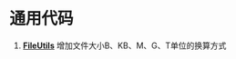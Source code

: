 # 通用代码

1. [**FileUtils**](https://github.com/zhijunhong/common_utils/blob/master/utils/src/main/java/com/example/utils/FileUtils.java) 增加文件大小B、KB、M、G、T单位的换算方式